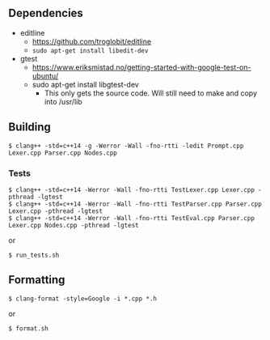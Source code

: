 ## Dependencies

- editline
  - https://github.com/troglobit/editline
  - `sudo apt-get install libedit-dev`
- gtest
  - https://www.eriksmistad.no/getting-started-with-google-test-on-ubuntu/
  - sudo apt-get install libgtest-dev
    - This only gets the source code. Will still need to make and copy into
      /usr/lib

## Building

```
$ clang++ -std=c++14 -g -Werror -Wall -fno-rtti -ledit Prompt.cpp Lexer.cpp Parser.cpp Nodes.cpp
```

### Tests

```
$ clang++ -std=c++14 -Werror -Wall -fno-rtti TestLexer.cpp Lexer.cpp -pthread -lgtest
$ clang++ -std=c++14 -Werror -Wall -fno-rtti TestParser.cpp Parser.cpp Lexer.cpp -pthread -lgtest
$ clang++ -std=c++14 -Werror -Wall -fno-rtti TestEval.cpp Parser.cpp Lexer.cpp Nodes.cpp -pthread -lgtest
```

or

```
$ run_tests.sh
```

## Formatting

```
$ clang-format -style=Google -i *.cpp *.h
```

or

```
$ format.sh
```
